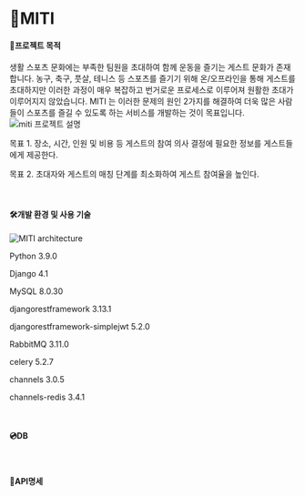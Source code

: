 # 🏀MITI

#### 🎯프로젝트 목적

생활 스포츠 문화에는 부족한 팀원을 초대하여 함께 운동을 즐기는 게스트 문화가 존재합니다. 농구, 축구, 풋살, 테니스 등 스포츠를 즐기기 위해 온/오프라인을 통해 게스트를 초대하지만 이러한 과정이 매우 복잡하고 번거로운 프로세스로 이루어져 원활한 초대가 이루어지지 않았습니다. MITI 는 이러한 문제의 원인 2가지를 해결하여 더욱 많은 사람들이 스포츠를 즐길 수 있도록 하는 서비스를 개발하는 것이 목표입니다.
![miti 프로젝트 설명](https://user-images.githubusercontent.com/67890930/203727499-e86e9d0c-f8f6-4a10-9789-6fa2d33e658e.jpg)

목표 1. 장소, 시간, 인원 및 비용 등 게스트의 참여 의사 결정에 필요한 정보를 게스트들에게 제공한다.

목표 2. 초대자와 게스트의 매칭 단계를 최소화하여 게스트 참여율을 높인다.


<br>

#### 🛠개발 환경 및 사용 기술

![MITI architecture](https://user-images.githubusercontent.com/67890930/203727865-48d635c6-f577-4f34-8f23-9d0116f9edeb.jpg)

Python 3.9.0

Django 4.1

MySQL 8.0.30

djangorestframework 3.13.1

djangorestframework-simplejwt 5.2.0

RabbitMQ  3.11.0

celery 5.2.7

channels 3.0.5

channels-redis 3.4.1


<br>

#### 💿DB 


<br>


#### 🧾API명세

